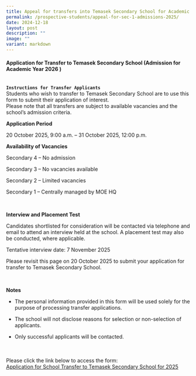```yaml
---
title: Appeal for transfers into Temasek Secondary School for Academic Year 2025
permalink: /prospective-students/appeal-for-sec-1-admissions-2025/
date: 2024-12-18
layout: post
description: ""
image: ""
variant: markdown
---
```

#### Application for Transfer to Temasek Secondary School (Admission for Academic Year 2026 )

<br>**`Instructions for Transfer Applicants`**<br>
 Students who wish to transfer to Temasek Secondary School are to use this form to submit their application of interest. <br>
Please note that all transfers are subject to available vacancies and the school’s admission criteria. <br>
<p><strong>Application Period</strong>
</p>
<p>20 October 2025, 9:00 a.m. – 31 October 2025, 12:00 p.m.</p>
<p></p>
<p><strong>Availability of Vacancies</strong>
</p>
<p>Secondary 4 – No admission</p>
<p>Secondary 3 – No vacancies available</p>
<p>Secondary 2 – Limited vacancies</p>
<p>Secondary 1 – Centrally managed by MOE HQ</p>
<p>&nbsp;</p>
<p><strong>Interview and Placement Test</strong>
</p>
<p>Candidates shortlisted for consideration will be contacted via telephone
and email to attend an interview held at the school. A placement test may
also be conducted, where applicable.</p>
<p>Tentative interview date: 7 November 2025</p>
<p>Please revisit this page on 20 October 2025 to submit your application
for transfer to Temasek Secondary School.</p>
<p>&nbsp;</p>
<p><strong>Notes</strong>
</p>
<ul data-tight="true" class="tight">
<li>
<p>The personal information provided in this form will be used solely for
the purpose of processing transfer applications.</p>
</li>
<li>
<p>The school will not disclose reasons for selection or non-selection of
applicants.</p>
</li>
<li>
<p>Only successful applicants will be contacted.</p>
</li>
</ul>
<p>&nbsp;
<br>
<br>Please click the link below to access the form:
<br><a href="https://form.gov.sg/66d949a5e0c3bdf1214ee3fc" rel="noopener noreferrer nofollow" target="_blank">Application for School Transfer to Temasek Secondary School for 2025</a>
</p>
<p></p>